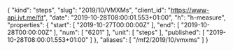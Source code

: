{
  "kind": "steps",
  "slug": "2019/10/VMXMs",
  "client_id": "https://www-api.jvt.me/fit",
  "date": "2019-10-28T08:00:01.553+01:00",
  "h": "h-measure",
  "properties": {
    "start": [
      "2019-10-27T00:00:00Z"
    ],
    "end": [
      "2019-10-28T00:00:00Z"
    ],
    "num": [
      "6201"
    ],
    "unit": [
      "steps"
    ],
    "published": [
      "2019-10-28T08:00:01.553+01:00"
    ]
  },
  "aliases": [
    "/mf2/2019/10/vmxms"
  ]
}
